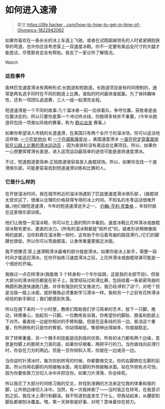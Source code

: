 # 如何进入速滑

> 原文:[https://life hacker . com/how-to-how-to-get-in-time-of-Olympics-1822942062](https://lifehacker.com/how-to-get-into-speed-skating-in-time-for-the-olympics-1822942062)

如果你喜欢在一条长长的冰上车道上飞驰，或者在试图超越领先的人时紧紧拥抱狭窄的弯道，也许你应该考虑穿上一双速度冰鞋。你不一定要有奥运会尺寸的大腿才能尝试，尽管那肯定会有帮助。我去了一家诊所了解情况。

Watch

### 这些事件

奥林匹克速度滑冰有两种形式:长跑道和短跑道。长跑道项目是有时间限制的，通常是两名选手同时在不同的跑道上比赛。谁贴的时间最快谁就赢。为了保持趣味性，还有一项团队追逐赛，三人一组一起滑完全程。

短道速滑是一个不同的故事:几个溜冰者一前一后排着队，争夺位置。获胜者是由位置决定的，所以只要你是第一个冲过终点线，你跑得多快并不重要。(今年长跑道将包括一项类似风格的赛事，称为 [群众出发](https://www.teamusa.org/News/2018/January/04/The-Introduction-Of-Mass-Start-Brings-A-Whole-New-Dynamic-To-Long-Track-Speedskating) 赛事。)

如果你希望进入传统的长道速滑，在美国只有两个全尺寸的溜冰场，你可以适当地这样做: [一个在犹他州](https://en.wikipedia.org/wiki/Utah_Olympic_Oval) 和 [一个在威斯康星州](https://en.wikipedia.org/wiki/Pettit_National_Ice_Center) 。美国速度滑冰 [一直在挖走穿着直排轮在公路上比赛的滑冰运动员](https://www.outsideonline.com/2280241/why-olympic-skaters-move-wheels-ice) ，因为直排轮没有奥运会比赛项目。所以，如果你一心想要挥臂滑长直道，进入这项运动最简单的途径可能是直排速度滑冰。

不过，短道跑道更简单:正规跑道很容易放入曲棍球场。所以，如果你去找一个速滑俱乐部，可能更容易找到短道速滑训练和比赛的人。

### 它是什么样的

在开放溜冰时间，我在城市附近的溜冰场遇到了匹兹堡速度滑冰俱乐部 。(曲棍球太受欢迎了，很难以合理的价格获得专用的冰上时间。不知名的冬季运动很难开展。)他们做短道速滑，今年的短道速滑选手之一， [约翰-亨利·克鲁格](http://www.post-gazette.com/sports/olympics/2018/02/07/pittsburgh-speedskater-John-Henry-Krueger-peters-township-winter-olympics-pyeongchang-south-korea/stories/201802080026) ，年轻时就在这家俱乐部训练。

他们让我借一双溜冰鞋，你可以在上面的照片中看到。速度冰鞋比花样滑冰或曲棍球冰鞋有更长、更直的冰刀。(所有的溜冰鞋都是“摇杆式”的，或者形状稍微像摇椅的底部，当你斜靠在溜冰鞋一侧时，这有助于你沿着弯曲的路径滑行。)它们的脚踝也很低，所以你可以弯曲膝盖，让身体重量更接近冰面。

我不想撒谎:穿上速滑鞋滑冰最难的部分就是滑冰。如果你是冰上新手，需要一段时间才能适应滑冰。在你开始练习速度滑冰之前，上花样滑冰或曲棍球课可能是一个很好的开端。

我做过一点花样滑冰(我能做 3 个转身和一个华尔兹跳，这是我的全部节目)，但我大部分的滑冰经历都是在轮子上。我曾经玩过轮滑比赛，包括绕着一条紧密弯曲的椭圆形跑道快速跑几圈，并伴有强劲的交叉推进力。我已经*得到了这个*，对吧？但是当我一踏上冰面，就好像我必须重新学习滑冰一样。我和另一个之前有花样滑冰经验的新手聊过；我们都感到失落。

所以在接下来的一个小时里，教练们帮助我们学习简单的艺术，放下一只脚，推动，转移重心，抬起另一只脚。一位教练告诉我，你希望你的脚趾、膝盖和脸部上下对齐。垂直线一边是你相对的手臂和腿。但是在这条线的另一边，抵消这个重量，你所拥有的只是你的臀部。你站得越低，臀部伸出得越多，你就越稳定。

除了转移重量，另一个棘手的技能是找到我的优势。所有的冰刀都有两个边缘，意思是你脚上的那把大刀真的是，如果你仔细看，两把平行的刀。当你直线向前滑行时，你会在刀刃的两边。但是一旦你倾斜入弯，你就在一边或另一边。

当你逆时针滑冰时，每次你到转弯的时候，你都要做交叉。你的右脚跨在左脚的前面，所以你用右脚的内侧接触冰面，用左脚的外侧接触冰面。站在外侧有点可怕，因为你要依靠刀刃切入冰中并抓住你。如果刀片滑落，你会摔死。

所以我花了大部分时间练习我的交叉，并找到准确的方法来定位我的体重和我的脚，让外侧边缘切入冰中。当然，有一次我摔倒了——当时我正在转弯，在我意识到之前，我在冰上滑行和翻滚。我不知道到底发生了什么，但我站起来，从腰部到脚趾都被刨冰覆盖。嘿，第一天摔倒是好事，对吧？意味着你在努力。